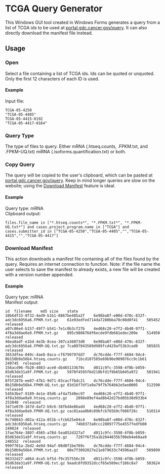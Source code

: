 # TCGA Query Generator
This Windows GUI tool created in Windows Forms generates a query from a list of TCGA ids to be used at [portal.gdc.cancer.gov/query](https://portal.gdc.cancer.gov/query). It can also directly download the manifest file instead.
## Usage
### Open
Select a file containing a list of TCGA ids. Ids can be quoted or unquoted. Only the first 12 characters of each ID is used.
#### Example
Input file:
```
TCGA-05-4250
"TCGA-05-4405"
TCGA-05-4415-0192
"TCGA-05-4417-0164"
```
### Query Type
The type of files to query. Either mRNA (.htseq.counts, .FPKM.txt, and .FPKM-UQ.txt) miRNA (.isoforms.quantification.txt) or both.
### Copy Query
The query will be copied to the user's clipboard, which can be pasted at [portal.gdc.cancer.gov/query](https://portal.gdc.cancer.gov/query). Keep in mind longer queries are slow on the website; using the [Download Manifest](#download-manifest) feature is ideal.
#### Example
Query type: mRNA<br>
Clipboard output:
```
files.file_name in ["*.htseq.counts*", "*.FPKM.txt*", "*.FPKM-UQ.txt*"] and cases.project.program.name in ["TCGA"] and cases.submitter_id in ["TCGA-05-4250","TCGA-05-4405","","TCGA-05-4415","","TCGA-05-4417"]
```
### Download Manifest
This action downloads a manifest file containing all of the files found by the query. Requires an internet connection to function.
Note: if the file name the user selects to save the manifest to already exists, a new file will be created with a version number appended.
#### Example
Query type: mRNA<br>
Manifest output:
```
id	filename	md5	size	state
10b6df33-8f32-4ed9-b1b1-8867be485a2f	6e98ba8f-e00d-470c-832f-adc3dc6956a6.FPKM.txt.gz	61e93edfed714da7280bba70c08d0f41	505452	released
a07c86e4-b157-49f7-b541-7e1c0b3cf27b	4ed68c20-e7f2-4b40-97f1-4f8a3ddae0a9.FPKM.txt.gz	895c980876df6ecde9fdb681edec209e	514950	released
46ea8adf-e1bd-4e3b-8cea-307ca36073d0	6e98ba8f-e00d-470c-832f-adc3dc6956a6.FPKM-UQ.txt.gz	7ca897843589d989fcd429af53b3cad0	505835	released
3653dfea-049c-4ae8-8aca-cf6799797dd7	dc76cdde-f77f-4604-94c4-0b150b9a56b4.htseq.counts.gz	71bcd107585e69b96e909076cc9c1b61	249745	released
156acd96-fb20-4083-ace0-db465133670c	d011c9fc-3598-4f0b-b059-85d63de31a9f.FPKM.txt.gz	5970f4595f6d210bfd1f9b65b045a972	501941	released
0f5f287b-ee07-47b1-9d71-03cacffbdc21	dc76cdde-f77f-4604-94c4-0b150b9a56b4.FPKM-UQ.txt.gz	03d16f7df1a9a79f7b764bb2e5ee0005	512590	released
545b3be7-9189-4e1e-85d6-af4a7540ec97	4ed68c20-e7f2-4b40-97f1-4f8a3ddae0a9.htseq.counts.gz	2098e89ef4ad8b42d27bd05b38d933b4	253840	released
3471e070-167d-4af2-b9c6-38fbd4e86add	4ed68c20-e7f2-4b40-97f1-4f8a3ddae0a9.FPKM-UQ.txt.gz	cac01aaa0b0c89bfcb765b9cf606f26c	516514	released
9c740043-d02a-412a-851b-cfcb625e04c4	6e98ba8f-e00d-470c-832f-adc3dc6956a6.htseq.counts.gz	74b0373a0ccc28097775e4557fedfb00	249824	released
1fae764e-3807-4565-a78d-5ea852d327a7	d011c9fc-3598-4f0b-b059-85d63de31a9f.htseq.counts.gz	7207f6f35a1b2044035b700eb4e68aa9	248552	released
999f701a-2bd2-4e9d-94af-08d0f1be769c	dc76cdde-f77f-4604-94c4-0b150b9a56b4.FPKM.txt.gz	80e7f3092027e21e879633c74596aa37	509899	released
96332d27-a064-4ca5-bf5d-f9c357556c39	d011c9fc-3598-4f0b-b059-85d63de31a9f.FPKM-UQ.txt.gz	9aadc0fd9352dccf65e509ecf186c8a7	503624	released
```

